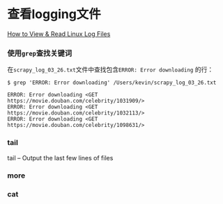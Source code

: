 # 查看logging文件

[How to View & Read Linux Log Files](https://phoenixnap.com/kb/how-to-view-read-linux-log-files)


### 使用`grep`查找关键词

在`scrapy_log_03_26.txt`文件中查找包含`ERROR: Error downloading` 的行：
>
`$ grep 'ERROR: Error downloading' /Users/kevin/scrapy_log_03_26.txt`
>
```
ERROR: Error downloading <GET https://movie.douban.com/celebrity/1031909/>
ERROR: Error downloading <GET https://movie.douban.com/celebrity/1032113/>
ERROR: Error downloading <GET https://movie.douban.com/celebrity/1098631/>
```
### tail
tail – Output the last few lines of files

### more

### cat
